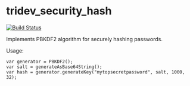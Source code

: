 # tridev_security_hash

[![Build Status](https://travis-ci.org/stablekernel/dart-password-hash.svg?branch=master)](https://travis-ci.org/stablekernel/dart-password-hash)

Implements PBKDF2 algorithm for securely hashing passwords.

Usage:

```
var generator = PBKDF2();
var salt = generateAsBase64String();
var hash = generator.generateKey("mytopsecretpassword", salt, 1000, 32);
```
